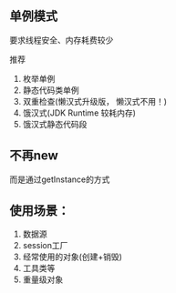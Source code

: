 ## 单例模式

要求线程安全、内存耗费较少

推荐

1. 枚举单例
2. 静态代码类单例
3. 双重检查(懒汉式升级版， 懒汉式不用！)
3. 饿汉式(JDK Runtime 较耗内存)
4. 饿汉式静态代码段

## 不再new

而是通过getInstance的方式 

## 使用场景：

1. 数据源
2. session工厂
3. 经常使用的对象(创建+销毁)
4. 工具类等
5. 重量级对象